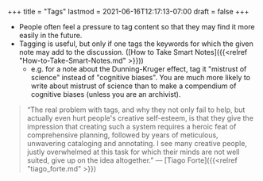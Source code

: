 +++
title = "Tags"
lastmod = 2021-06-16T12:17:13-07:00
draft = false
+++

-   People often feel a pressure to tag content so that they may find it more easily in the future.
-   Tagging is useful, but only if one tags the keywords for which the given note may add to the discussion. ([How to Take Smart Notes]({{<relref "How-to-Take-Smart-Notes.md" >}}))
    -   e.g. for a note about the Dunning-Kruger effect, tag it "mistrust of science" instead of "cognitive biases". You are much more likely to write about mistrust of science than to make a compendium of cognitive biases (unless you are an archivist).

> “The real problem with tags, and why they not only fail to help, but actually even hurt people's creative self-esteem, is that they give the impression that creating such a system requires a heroic feat of comprehensive planning, followed by years of meticulous, unwavering cataloging and annotating. I see many creative people, justly overwhelmed at this task for which their minds are not well suited, give up on the idea altogether.”
> — [Tiago Forte]({{<relref "tiago_forte.md" >}})